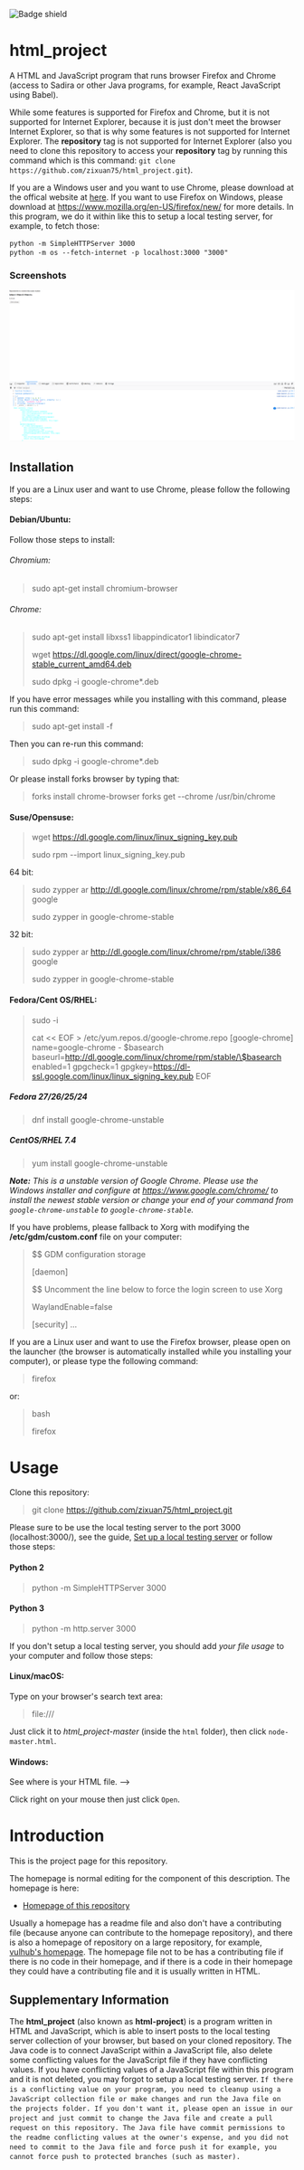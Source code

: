 ![Badge shield](https://circleci.com/gh/zixuan75/html-project.svg?style=shield&circle-token=w)
# html_project
A HTML and JavaScript program that runs browser Firefox and Chrome (access to Sadira or other Java programs, for example, React JavaScript using Babel).

While some features is supported for Firefox and Chrome, but it is not supported for Internet Explorer, because it is just don't meet the browser Internet Explorer, so that is why some features is not supported for Internet Explorer. The **repository** tag is not supported for Internet Explorer (also you need to clone this repository to access your **repository** tag by running this command which is this command: `git clone https://github.com/zixuan75/html_project.git`).

If you are a Windows user and you want to use Chrome, please download at the offical website at [here](https://www.google.com/chrome/). If you want to use Firefox on Windows, please download at https://www.mozilla.org/en-US/firefox/new/ for more details. In this program, we do it within like this to setup a local testing server, for example, to fetch those:

```
python -m SimpleHTTPServer 3000
python -m os --fetch-internet -p localhost:3000 "3000"
```
### Screenshots
![alt text](1.png)
## Installation
If you are a Linux user and want to use Chrome, please follow the following steps:
#### Debian/Ubuntu:
Follow those steps to install:
###### Chromium:
> sudo apt-get install chromium-browser

###### Chrome:
> sudo apt-get install libxss1 libappindicator1 libindicator7
>
> wget https://dl.google.com/linux/direct/google-chrome-stable_current_amd64.deb
>
> sudo dpkg -i google-chrome*.deb

If you have error messages while you installing with this command, please run this command:

> sudo apt-get install -f

Then you can re-run this command:

> sudo dpkg -i google-chrome*.deb

Or please install forks browser by typing that:

> forks install chrome-browser
> forks get --chrome /usr/bin/chrome

#### Suse/Opensuse:
> wget https://dl.google.com/linux/linux_signing_key.pub
>
> sudo rpm --import linux_signing_key.pub

64 bit:
> sudo zypper ar http://dl.google.com/linux/chrome/rpm/stable/x86_64 google
>
> sudo zypper in google-chrome-stable

32 bit:
> sudo zypper ar http://dl.google.com/linux/chrome/rpm/stable/i386 google
>
> sudo zypper in  google-chrome-stable

#### Fedora/Cent OS/RHEL:
> sudo -i
>
> cat << EOF > /etc/yum.repos.d/google-chrome.repo
[google-chrome]
name=google-chrome - \$basearch
baseurl=http://dl.google.com/linux/chrome/rpm/stable/\$basearch
enabled=1
gpgcheck=1
gpgkey=https://dl-ssl.google.com/linux/linux_signing_key.pub
EOF

##### Fedora 27/26/25/24
> dnf install google-chrome-unstable

##### CentOS/RHEL 7.4
> yum install google-chrome-unstable

*****Note:***** *This is a unstable version of Google Chrome. Please use the Windows installer and configure at https://www.google.com/chrome/ to install the newest stable version or change your end of your command from `google-chrome-unstable` to `google-chrome-stable`.*

If you have problems, please fallback to Xorg with modifying the **/etc/gdm/custom.conf** file on your computer:

> $$ GDM configuration storage
>
> [daemon]
>
> $$ Uncomment the line below to force the login screen to use Xorg
>
> WaylandEnable=false
>
> [security]
> ...

If you are a Linux user and want to use the Firefox browser, please open on the launcher (the browser is automatically installed while you installing your computer), or please type the following command:

> firefox

or:

> bash
>
> firefox
# Usage

Clone this repository:
> git clone https://github.com/zixuan75/html_project.git

Please sure to be use the local testing server to the port 3000 (localhost:3000/), see the guide, [Set up a local testing server](https://developer.mozilla.org/en-US/docs/Learn/Common_questions/set_up_a_local_testing_server) or follow those steps:

#### Python 2
> python -m SimpleHTTPServer 3000
#### Python 3
> python -m http.server 3000

If you don't setup a local testing server, you should add *your file usage* to your computer and follow those steps:
#### Linux/macOS:
Type on your browser's search text area:
> file:///

Just click it to *html_project-master* (inside the `html` folder), then click `node-master.html`.
#### Windows:
See where is your HTML file. -->

Click right on your mouse then just click `Open`.
# Introduction
This is the project page for this repository.

The homepage is normal editing for the component of this description. The homepage is here:
 - [Homepage of this repository](https://github.com/zixuan75/html_project-homepage)

Usually a homepage has a readme file and also don't have a contributing file (because anyone can contribute to the homepage repository), and there is also a homepage of repository on a large repository, for example, [vulhub's homepage](https://github.com/vulhub/vulhub-org). The homepage file not to be has a contributing file if there is no code in their homepage, and if there is a code in their homepage they could have a contributing file and it is usually written in HTML.
## Supplementary Information
The **html_project** (also known as **html-project**) is a program written in HTML and JavaScript, which is able to insert posts to the local testing server collection of your browser, but based on your cloned repository. The Java code is to connect JavaScript within a JavaScript file, also delete some conflicting values for the JavaScript file if they have conflicting values. If you have conflicting values of a JavaScript file within this program and it is not deleted, you may forgot to setup a local testing server. `If there is a conflicting value on your program, you need to cleanup using a JavaScript collection file or make changes and run the Java file on the projects folder. If you don't want it, please open an issue in our project and just commit to change the Java file and create a pull request on this repository. The Java file have commit permissions to the readme conflicting values at the owner's expense, and you did not need to commit to the Java file and force push it for example, you cannot force push to protected branches (such as master).`
